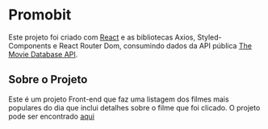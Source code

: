 # Promobit 

Este projeto foi criado com [React](https://github.com/facebook/create-react-app) e as bibliotecas Axios, Styled-Components e React Router Dom, consumindo dados da API pública [The Movie Database API](https://developers.themoviedb.org/3/getting-started/introduction).

## Sobre o Projeto

Este é um projeto Front-end que faz uma listagem dos
filmes mais populares do dia que inclui detalhes sobre
o filme que foi clicado.
O projeto pode ser encontrado [aqui](https://renan-imdb-filmes.surge.sh)


